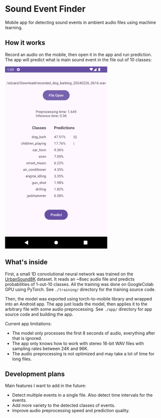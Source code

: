 # Sound Event Finder

Mobile app for detecting sound events in ambient audio files using machine learning.

## How it works

Record an audio on the mobile, then open it in the app and run prediction. The app will predict
what is main sound event in the file out of 10 classes:

<img src=https://github.com/alexeyum/sound-event-finder/blob/main/images/screenshot.png/ height="600" />

## What's inside

First, a small 1D convolutional neural network was trained on the [UrbanSound8K](https://urbansounddataset.weebly.com/urbansound8k.html) dataset.
It reads an ~8sec audio file and predicts probabilities of 1-out-10 classes. All the training was done on GoogleColab GPU using PyTorch.
See `./training/` directory for the training source code.

Then, the model was exported using torch-to-mobile library and wrapped into an Android app. The app just loads the model, then applies
it to the arbitrary file with some audio preprocessing. See `./app/` directory for app source code and building the app.

Current app limitations:

- The model only processes the first 8 seconds of audio, everything after that is ignored.
- The app only knows how to work with stereo 16-bit WAV files with sampling rates between 24K and 96K.
- The audio preprocessing is not optimized and may take a lot of time for long files.
  
## Development plans

Main features I want to add in the future:

- Detect multiple events in a single file. Also detect time intervals for the events.
- Add more variety to the detected classes of events.
- Improve audio preprocessing speed and prediction quality.

